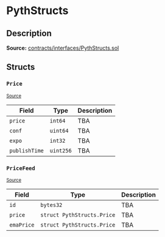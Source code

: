 # PythStructs

## Description

**Source:** [contracts/interfaces/PythStructs.sol](https://github.com/Synthetixio/synthetix/tree/v2.82.0-alpha/contracts/interfaces/PythStructs.sol)

## Structs

### `Price`

<sub>[Source](https://github.com/Synthetixio/synthetix/tree/v2.82.0-alpha/contracts/interfaces/PythStructs.sol#L14)</sub>

| Field         | Type      | Description |
| ------------- | --------- | ----------- |
| `price`       | `int64`   | TBA         |
| `conf`        | `uint64`  | TBA         |
| `expo`        | `int32`   | TBA         |
| `publishTime` | `uint256` | TBA         |

### `PriceFeed`

<sub>[Source](https://github.com/Synthetixio/synthetix/tree/v2.82.0-alpha/contracts/interfaces/PythStructs.sol#L26)</sub>

| Field      | Type                       | Description |
| ---------- | -------------------------- | ----------- |
| `id`       | `bytes32`                  | TBA         |
| `price`    | `struct PythStructs.Price` | TBA         |
| `emaPrice` | `struct PythStructs.Price` | TBA         |
